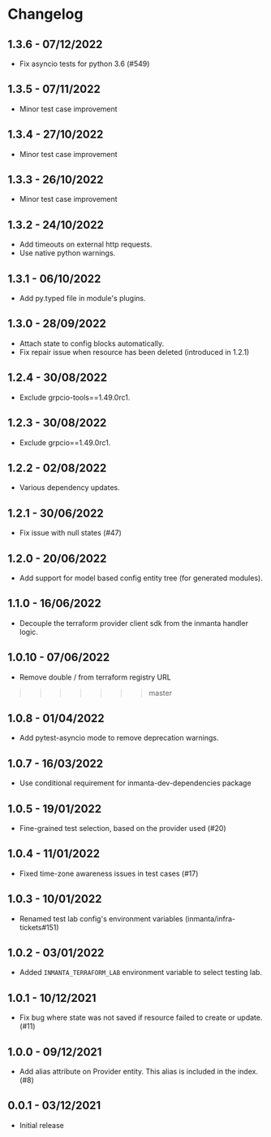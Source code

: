 # Changelog
## 1.3.6 - 07/12/2022
- Fix asyncio tests for python 3.6 (#549)

## 1.3.5 - 07/11/2022
- Minor test case improvement

## 1.3.4 - 27/10/2022
- Minor test case improvement

## 1.3.3 - 26/10/2022
- Minor test case improvement

## 1.3.2 - 24/10/2022
- Add timeouts on external http requests.
- Use native python warnings.

## 1.3.1 - 06/10/2022
- Add py.typed file in module's plugins.

## 1.3.0 - 28/09/2022
- Attach state to config blocks automatically.
- Fix repair issue when resource has been deleted (introduced in 1.2.1)

## 1.2.4 - 30/08/2022
- Exclude grpcio-tools==1.49.0rc1.

## 1.2.3 - 30/08/2022
- Exclude grpcio==1.49.0rc1.

## 1.2.2 - 02/08/2022
- Various dependency updates.

## 1.2.1 - 30/06/2022
- Fix issue with null states (#47)

## 1.2.0 - 20/06/2022
- Add support for model based config entity tree (for generated modules).

## 1.1.0 - 16/06/2022
- Decouple the terraform provider client sdk from the inmanta handler logic.

## 1.0.10 - 07/06/2022
- Remove double / from terraform registry URL
>>>>>>> master

## 1.0.8 - 01/04/2022
- Add pytest-asyncio mode to remove deprecation warnings.

## 1.0.7 - 16/03/2022
- Use conditional requirement for inmanta-dev-dependencies package

## 1.0.5 - 19/01/2022
- Fine-grained test selection, based on the provider used (#20)

## 1.0.4 - 11/01/2022
- Fixed time-zone awareness issues in test cases (#17)

## 1.0.3 - 10/01/2022
- Renamed test lab config's environment variables (inmanta/infra-tickets#151)

## 1.0.2 - 03/01/2022

 - Added `INMANTA_TERRAFORM_LAB` environment variable to select testing lab.

## 1.0.1 - 10/12/2021

 - Fix bug where state was not saved if resource failed to create or update.  (#11)

## 1.0.0 - 09/12/2021

 - Add alias attribute on Provider entity.  This alias is included in the index.  (#8)

## 0.0.1 - 03/12/2021

 - Initial release

